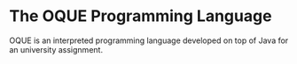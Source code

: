 # The OQUE Programming Language

OQUE is an interpreted programming language developed on top of Java for an university assignment.
